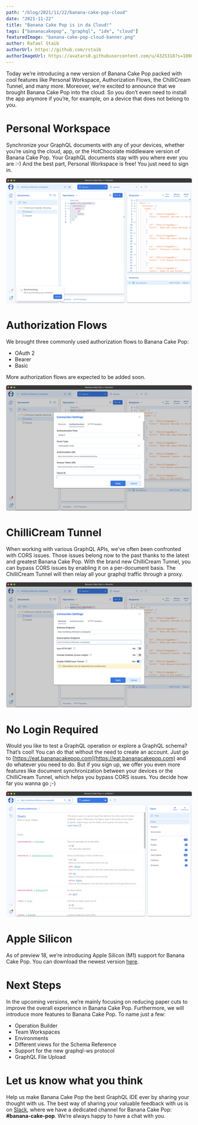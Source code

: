 ```yaml
---
path: "/blog/2021/11/22/banana-cake-pop-cloud"
date: "2021-11-22"
title: "Banana Cake Pop is in da Cloud!"
tags: ["bananacakepop", "graphql", "ide", "cloud"]
featuredImage: "banana-cake-pop-cloud-banner.png"
author: Rafael Staib
authorUrl: https://github.com/rstaib
authorImageUrl: https://avatars0.githubusercontent.com/u/4325318?s=100&v=4
---
```


Today we’re introducing a new version of Banana Cake Pop packed with cool features like Personal Workspace, Authorization Flows, the ChilliCream Tunnel, and many more. Moreover, we’re excited to announce that we brought Banana Cake Pop into the cloud. So you don’t even need to install the app anymore if you’re, for example, on a device that does not belong to you.

# Personal Workspace

Synchronize your GraphQL documents with any of your devices, whether you’re using the cloud, app, or the HotChocolate middleware version of Banana Cake Pop. Your GraphQL documents stay with you where ever you are :-) And the best part, Personal Workspace is free! You just need to sign in.

![Personal Workspace](personal-workspace.png)

# Authorization Flows

We brought three commonly used authorization flows to Banana Cake Pop:

- OAuth 2
- Bearer
- Basic

More authorization flows are expected to be added soon.

![Personal Workspace](authorization-flows.png)

# ChilliCream Tunnel

When working with various GraphQL APIs, we’ve often been confronted with CORS issues. Those issues belong now to the past thanks to the latest and greatest Banana Cake Pop. With the brand new ChilliCream Tunnel, you can bypass CORS issues by enabling it on a per-document basis. The ChilliCream Tunnel will then relay all your graphql traffic through a proxy.

![Personal Workspace](chillicream-tunnel.png)

# No Login Required

Would you like to test a GraphQL operation or explore a GraphQL schema? That’s cool! You can do that without the need to create an account. Just go to [https://eat.bananacakepop.com](https://eat.bananacakepop.com) and do whatever you need to do. But if you sign up, we offer you even more features like document synchronization between your devices or the ChilliCream Tunnel, which helps you bypass CORS issues. You decide how far you wanna go ;-)

![Personal Workspace](no-login-required.png)

# Apple Silicon

As of preview 18, we’re introducing Apple Silicon (M1) support for Banana Cake Pop. You can download the newest version [here](https://bananacakepop.com).

# Next Steps

In the upcoming versions, we’re mainly focusing on reducing paper cuts to improve the overall experience in Banana Cake Pop. Furthermore, we will introduce more features to Banana Cake Pop. To name just a few:

- Operation Builder
- Team Workspaces
- Environments
- Different views for the Schema Reference
- Support for the new graphql-ws protocol
- GraphQL File Upload

# Let us know what you think

Help us make Banana Cake Pop the best GraphQL IDE ever by sharing your thought with us. The best way of sharing your valuable feedback with us is on [Slack](http://slack.chillicream.com/), where we have a dedicated channel for Banana Cake Pop: **#banana-cake-pop**. We’re always happy to have a chat with you.
